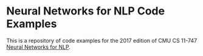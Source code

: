# Neural Networks for NLP Code Examples

This is a repository of code examples for the 2017 edition of CMU CS 11-747
[Neural Networks for NLP](http://phontron.com/class/nn4nlp2017/).
